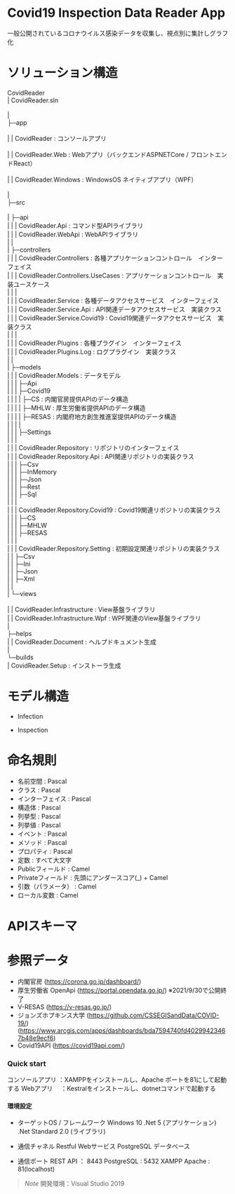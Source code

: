 # Covid19 Inspection Data Reader App

一般公開されているコロナウイルス感染データを収集し、視点別に集計しグラフ化

# ソリューション構造
CovidReader<br>
| CovidReader.sln<br>  
|<br>
├─app<br>  
|  | CovidReader          : コンソールアプリ<br>    
|  | CovidReader.Web      : Webアプリ（バックエンドASPNETCore / フロントエンドReact）<br>  
|  | CovidReader.Windows  : WindowsOS ネイティブアプリ（WPF）<br>  
|<br>
├─src<br>  
|  ├─api<br> 
|  |  | CovidReader.Api     : コマンド型APIライブラリ<br>
|  |  | CovidReader.WebApi  : WebAPIライブラリ<br>
|  |<br>
|  ├─controllers<br>
|  |  | CovidReader.Controllers           : 各種アプリケーションコントロール　インターフェイス<br>
|  |  | CovidReader.Controllers.UseCases  : アプリケーションコントロール　実装ユースケース<br>
|  |  | <br>
|  |  | CovidReader.Service               : 各種データアクセスサービス　インターフェイス<br>
|  |  | CovidReader.Service.Api           : API関連データアクセスサービス　実装クラス<br>
|  |  | CovidReader.Service.Covid19       : Covid19関連データアクセスサービス　実装クラス<br>
|  |  | <br>
|  |  | CovidReader.Plugins               : 各種プラグイン　インターフェイス<br>
|  |  | CovidReader.Plugins.Log           : ログプラグイン　実装クラス<br>
|  |<br>
|  ├─models<br>
|  |  | CovidReader.Models : データモデル<br>
|  |  |   ├─Api<br>
|  |  |   ├─Covid19<br>
|  |  |   |   ├─CS    : 内閣官房提供APIのデータ構造<br>
|  |  |   |   ├─MHLW  : 厚生労働省提供APIのデータ構造<br>
|  |  |   |   ├─RESAS : 内閣府地方創生推進室提供APIのデータ構造<br>
|  |  |   |<br>
|  |  |   ├─Settings<br>
|  |  |<br>
|  |  | CovidReader.Repository          : リポジトリのインターフェイス<br>
|  |  | CovidReader.Repository.Api      : API関連リポジトリの実装クラス<br>
|  |  |   ├─Csv<br>
|  |  |   ├─InMemory<br>
|  |  |   ├─Json<br>
|  |  |   ├─Rest<br>
|  |  |   ├─Sql<br>
|  |  |<br>
|  |  | CovidReader.Repository.Covid19  : Covid19関連リポジトリの実装クラス<br>
|  |  |   ├─CS<br>
|  |  |   ├─MHLW<br>
|  |  |   ├─RESAS<br>
|  |  |<br>
|  |  | CovidReader.Repository.Setting  : 初期設定関連リポジトリの実装クラス<br>
|  |      ├─Csv<br>
|  |      ├─Ini<br>
|  |      ├─Json<br>
|  |      ├─Xml<br>
|  |<br>
|  └─views<br>  
|     | CovidReader.Infrastructure      : View基盤ライブラリ<br>
|     | CovidReader.Infrastructure.Wpf  : WPF関連のView基盤ライブラリ<br>
|<br>
├─helps<br>
|  | CovidReader.Document : ヘルプドキュメント生成<br>
|<br>
└─builds<br>
   | CovidReader.Setup : インストーラ生成<br>

# モデル構造
* Infection

* Inspection

# 命名規則

* 名前空間 : Pascal
* クラス : Pascal
* インターフェイス : Pascal
* 構造体 : Pascal
* 列挙型 : Pascal
* 列挙値 : Pascal
* イベント : Pascal
* メソッド : Pascal
* プロパティ : Pascal
* 定数 : すべて大文字
* Publicフィールド : Camel
* Privateフィールド : 先頭にアンダースコア(_) + Camel
* 引数（パラメータ） : Camel
* ローカル変数 : Camel

# APIスキーマ


# 参照データ
* 内閣官房 (https://corona.go.jp/dashboard/)
* 厚生労働省 OpenApi (https://portal.opendata.go.jp/) ※2021/9/30で公開終了
* V-RESAS (https://v-resas.go.jp/)
* ジョンズホプキンス大学 (https://github.com/CSSEGISandData/COVID-19/) (https://www.arcgis.com/apps/dashboards/bda7594740fd40299423467b48e9ecf6)
* Covid19API (https://covid19api.com/)

### Quick start 

コンソールアプリ  ：XAMPPをインストールし、Apache ポートを81にして起動する
Webアプリ      　：Kestralをインストールし、dotnetコマンドで起動する

#### 環境設定

- ターゲットOS / フレームワーク
  Windows 10
  .Net 5 (アプリケーション)
  .Net Standard 2.0 (ライブラリ)

- 通信チャネル
  Restful Webサービス
  PostgreSQL データベース

- 通信ポート
  REST API ： 8443
  PostgreSQL : 5432
  XAMPP Apache : 81(localhost)

> *Note* 開発環境：Visual Studio 2019



